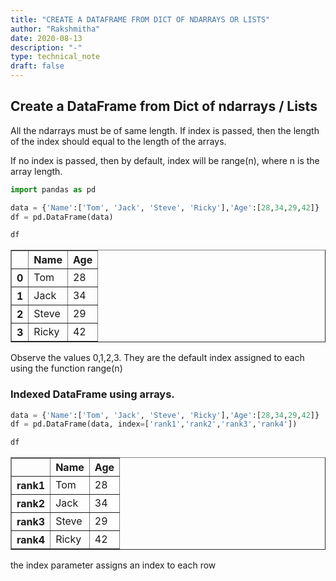 ```yaml
---
title: "CREATE A DATAFRAME FROM DICT OF NDARRAYS OR LISTS"
author: "Rakshmitha"
date: 2020-08-13
description: "-"
type: technical_note
draft: false
---
```

## Create a DataFrame from Dict of ndarrays / Lists
All the ndarrays must be of same length. If index is passed, then the length of the index should equal to the length of the arrays.

If no index is passed, then by default, index will be range(n), where n is the array length.


```python
import pandas as pd
```


```python
data = {'Name':['Tom', 'Jack', 'Steve', 'Ricky'],'Age':[28,34,29,42]}
df = pd.DataFrame(data)
```


```python
df
```




<div>
<style scoped>
    .dataframe tbody tr th:only-of-type {
        vertical-align: middle;
    }

    .dataframe tbody tr th {
        vertical-align: top;
    }

    .dataframe thead th {
        text-align: right;
    }
</style>
<table border="1" class="dataframe">
  <thead>
    <tr style="text-align: right;">
      <th></th>
      <th>Name</th>
      <th>Age</th>
    </tr>
  </thead>
  <tbody>
    <tr>
      <th>0</th>
      <td>Tom</td>
      <td>28</td>
    </tr>
    <tr>
      <th>1</th>
      <td>Jack</td>
      <td>34</td>
    </tr>
    <tr>
      <th>2</th>
      <td>Steve</td>
      <td>29</td>
    </tr>
    <tr>
      <th>3</th>
      <td>Ricky</td>
      <td>42</td>
    </tr>
  </tbody>
</table>
</div>



Observe the values 0,1,2,3. They are the default index assigned to each using the function range(n)

### Indexed DataFrame using arrays.


```python
data = {'Name':['Tom', 'Jack', 'Steve', 'Ricky'],'Age':[28,34,29,42]}
df = pd.DataFrame(data, index=['rank1','rank2','rank3','rank4'])
```


```python
df
```




<div>
<style scoped>
    .dataframe tbody tr th:only-of-type {
        vertical-align: middle;
    }

    .dataframe tbody tr th {
        vertical-align: top;
    }

    .dataframe thead th {
        text-align: right;
    }
</style>
<table border="1" class="dataframe">
  <thead>
    <tr style="text-align: right;">
      <th></th>
      <th>Name</th>
      <th>Age</th>
    </tr>
  </thead>
  <tbody>
    <tr>
      <th>rank1</th>
      <td>Tom</td>
      <td>28</td>
    </tr>
    <tr>
      <th>rank2</th>
      <td>Jack</td>
      <td>34</td>
    </tr>
    <tr>
      <th>rank3</th>
      <td>Steve</td>
      <td>29</td>
    </tr>
    <tr>
      <th>rank4</th>
      <td>Ricky</td>
      <td>42</td>
    </tr>
  </tbody>
</table>
</div>



the index parameter assigns an index to each row


```python

```
